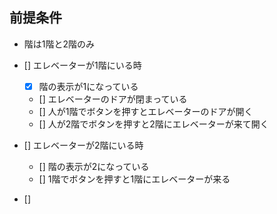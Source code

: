 ## 前提条件
- 階は1階と2階のみ
　　
- [] エレベーターが1階にいる時
  - [x] 階の表示が1になっている
  - [] エレベーターのドアが閉まっている
  - [] 人が1階でボタンを押すとエレベーターのドアが開く
  - [] 人が2階でボタンを押すと2階にエレベーターが来て開く


- [] エレベーターが2階にいる時
  - [] 階の表示が2になっている
  - [] 1階でボタンを押すと1階にエレベーターが来る
- []
